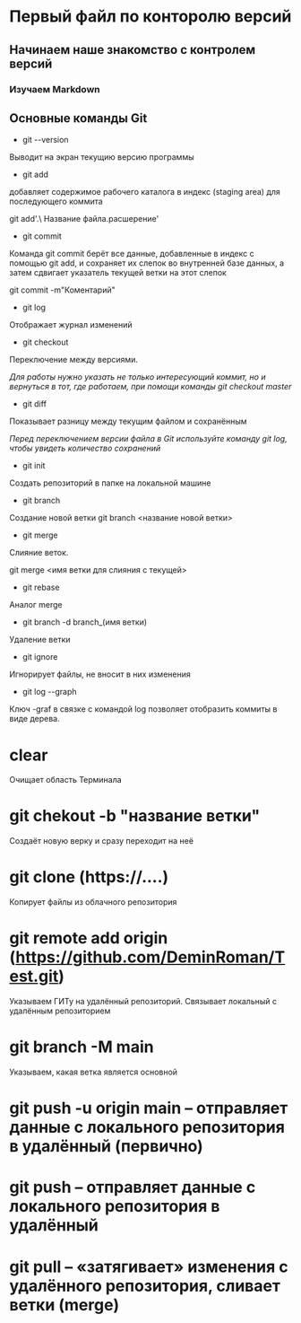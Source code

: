 # Первый файл по конторолю версий


## Начинаем наше знакомство с контролем версий


### Изучаем Markdown

## Основные команды Git 


* git --version
  
Выводит на экран текущию версию программы


* git add

добавляет содержимое рабочего каталога в индекс (staging area) для последующего коммита

git add'.\ Название файла.расшерение'


* git commit

Команда git commit берёт все данные, добавленные в индекс с помощью git add, и сохраняет их слепок во внутренней базе данных, а затем сдвигает указатель текущей ветки на этот слепок

git commit -m"Коментарий"

* git log

Отображает журнал изменений

* git checkout

Переключение между версиями. 

*Для работы нужно указать не только интересующий коммит, но и вернуться в тот, где работаем, при помощи команды 
git checkout master*


* git diff

Показывает разницу между текущим файлом и сохранённым

*Перед переключением версии файла в Git используйте команду git log, чтобы увидеть количество сохранений*

* git init 

Создать репозиторий в папке на локальной машине

* git branch 

Создание новой   ветки
git branch <название новой ветки>

* git merge 

Слияние веток. 

git merge <имя ветки для слияния с текущей>

* git rebase

Аналог merge



* git branch -d branch_(имя ветки)

Удаление ветки

* git ignore

Игнорирует файлы, не вносит в них изменения

* git log --graph

Ключ -graf в связке с командой log позволяет отобразить коммиты в виде дерева.

# clear

Очищает область Терминала

# git chekout -b "название ветки"

Создаёт новую верку и сразу переходит на неё

# git clone (https://....) 

Копирует файлы из облачного репозитория

# git remote add origin (https://github.com/DeminRoman/Test.git) 

Указываем ГИТу на удалённый репозиторий. Связывает локальный с удалённым репозиторием

# git branch -M main 

Указываем, какая ветка является основной

# git push -u origin main – отправляет данные с локального репозитория в удалённый (первично)

# git push  – отправляет данные с локального репозитория в удалённый

# git pull – «затягивает» изменения с удалённого репозитория, сливает ветки (merge)